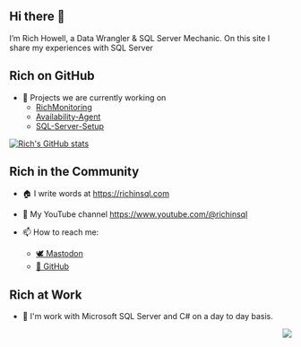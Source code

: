 ## Hi there 👋

I’m Rich Howell, a Data Wrangler & SQL Server Mechanic. On this site I share my experiences with SQL Server

## Rich on GitHub

- 🔭 Projects we are currently working on 
  - [RichMonitoring](https://github.com/Rich-In-SQL/RichMonitoring)
  - [Availability-Agent](https://github.com/Rich-In-SQL/Availability-Agent)
  - [SQL-Server-Setup](https://github.com/Rich-In-SQL/SQL-Server-Setup)

[![Rich's GitHub stats](https://github-readme-stats.vercel.app/api?username=rich-howell&show_icons=true&theme=cobalt&count_private=true)](https://github.com/anuraghazra/github-readme-stats)

## Rich in the Community

- 🏠 I write words at https://richinsql.com
- 🎤 My YouTube channel https://www.youtube.com/@richinsql 

- 📫 How to reach me:
  - [ 🕊  Mastodon](https://dataplatform.social/@richinsql)
  - [🦑 GitHub](https://github.com/rich-in-sql)

## Rich at Work

- 🌱 I'm work with Microsoft SQL Server and C# on a day to day basis.

<p align='right'><img src="https://visitor-badge.glitch.me/badge?page_id=/Rich-In-SQL.visitor-badge"></p>
